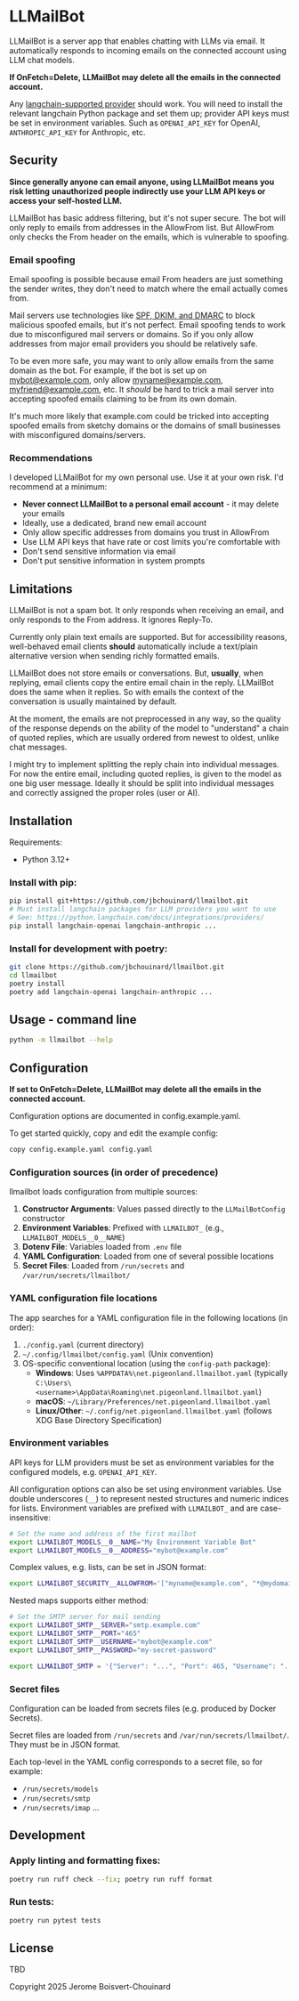 # LLMailBot

LLMailBot is a server app that enables chatting with LLMs via email.
It automatically responds to incoming emails on the connected account using LLM chat models.

**If OnFetch=Delete, LLMailBot may delete all the emails in the connected account.**

Any [langchain-supported provider](https://python.langchain.com/docs/integrations/providers/)
should work. You will need to install the relevant langchain Python package and
set them up; provider API keys must be set in environment variables.
Such as `OPENAI_API_KEY` for OpenAI, `ANTHROPIC_API_KEY` for Anthropic, etc.

## Security

**Since generally anyone can email anyone, using LLMailBot means you risk letting**
**unauthorized people indirectly use your LLM API keys or access your self-hosted LLM.**

LLMailBot has basic address filtering, but it's not super secure.
The bot will only reply to emails from addresses in the AllowFrom list.
But AllowFrom only checks the From header on the emails, which is vulnerable to spoofing.

### Email spoofing

Email spoofing is possible because email From headers are just something the sender
writes, they don't need to match where the email actually comes from.

Mail servers use technologies like [SPF, DKIM, and DMARC](https://www.fastmail.com/blog/spf-dkim-dmarc/)
to block malicious spoofed emails, but it's not perfect.
Email spoofing tends to work due to misconfigured mail servers or domains.
So if you only allow addresses from major email providers you should be relatively safe.

To be even more safe, you may want to only allow emails from the same domain as the bot.
For example, if the bot is set up on mybot@example.com, only allow myname@example.com,
myfriend@example.com, etc. It *should* be hard to trick a mail server
into accepting spoofed emails claiming to be from its own domain.

It's much more likely that example.com could be tricked into accepting spoofed emails
from sketchy domains or the domains of small businesses with misconfigured domains/servers.

### Recommendations

I developed LLMailBot for my own personal use. Use it at your own risk. I'd recommend at a minimum:
- **Never connect LLMailBot to a personal email account** - it may delete your emails
- Ideally, use a dedicated, brand new email account
- Only allow specific addresses from domains you trust in AllowFrom
- Use LLM API keys that have rate or cost limits you're comfortable with
- Don't send sensitive information via email
- Don't put sensitive information in system prompts

## Limitations

LLMailBot is not a spam bot. It only responds when receiving an email, and
only responds to the From address. It ignores Reply-To.

Currently only plain text emails are supported. But for accessibility reasons,
well-behaved email clients **should** automatically include a text/plain alternative
version when sending richly formatted emails.

LLMailBot does not store emails or conversations.
But, **usually**, when replying, email clients copy the entire email chain in
the reply. LLMailBot does the same when it replies.
So with emails the context of the conversation is usually maintained by default.

At the moment, the emails are not preprocessed in any way, so the quality of the response
depends on the ability of the model to "understand" a chain of quoted replies,
which are usually ordered from newest to oldest, unlike chat messages.

I might try to implement splitting the reply chain into individual
messages. For now the entire email, including quoted replies, is given to the model
as one big user message. Ideally it should be split into individual messages and correctly
assigned the proper roles (user or AI).

## Installation

Requirements:
- Python 3.12+

### Install with pip:

```bash
pip install git+https://github.com/jbchouinard/llmailbot.git
# Must install langchain packages for LLM providers you want to use
# See: https://python.langchain.com/docs/integrations/providers/
pip install langchain-openai langchain-anthropic ...
```

### Install for development with poetry:

```bash
git clone https://github.com/jbchouinard/llmailbot.git
cd llmailbot
poetry install
poetry add langchain-openai langchain-anthropic ...
```

## Usage - command line
```bash
python -m llmailbot --help
```

## Configuration

**If set to OnFetch=Delete, LLMailBot may delete all the emails in the connected account.**

Configuration options are documented in config.example.yaml.

To get started quickly, copy and edit the example config:

```bash
copy config.example.yaml config.yaml
```

### Configuration sources (in order of precedence)

llmailbot loads configuration from multiple sources:

1. **Constructor Arguments**: Values passed directly to the `LLMailBotConfig` constructor
2. **Environment Variables**: Prefixed with `LLMAILBOT_` (e.g., `LLMAILBOT_MODELS__0__NAME`)
3. **Dotenv File**: Variables loaded from `.env` file
4. **YAML Configuration**: Loaded from one of several possible locations
5. **Secret Files**: Loaded from `/run/secrets` and `/var/run/secrets/llmailbot/`

### YAML configuration file locations

The app searches for a YAML configuration file in the following locations (in order):

1. `./config.yaml` (current directory)
2. `~/.config/llmailbot/config.yaml` (Unix convention)
3. OS-specific conventional location (using the `config-path` package):
   - **Windows**: Uses `%APPDATA%\net.pigeonland.llmailbot.yaml` (typically `C:\Users\<username>\AppData\Roaming\net.pigeonland.llmailbot.yaml`)
   - **macOS**: `~/Library/Preferences/net.pigeonland.llmailbot.yaml`
   - **Linux/Other**: `~/.config/net.pigeonland.llmailbot.yaml` (follows XDG Base Directory Specification)

### Environment variables

API keys for LLM providers must be set as environment variables for the configured models, e.g. `OPENAI_API_KEY`.

All configuration options can also be set using environment variables. Use double underscores (`__`) to represent nested structures
and numeric indices for lists. Environment variables are prefixed with `LLMAILBOT_` and are case-insensitive:

```bash
# Set the name and address of the first mailbot
export LLMAILBOT_MODELS__0__NAME="My Environment Variable Bot"
export LLMAILBOT_MODELS__0__ADDRESS="mybot@example.com"
```

Complex values, e.g. lists, can be set in JSON format:

```bash
export LLMAILBOT_SECURITY__ALLOWFROM='["myname@example.com", "*@mydomain.net"]'
```

Nested maps supports either method:

```bash
# Set the SMTP server for mail sending
export LLMAILBOT_SMTP__SERVER="smtp.example.com"
export LLMAILBOT_SMTP__PORT="465"
export LLMAILBOT_SMTP__USERNAME="mybot@example.com"
export LLMAILBOT_SMTP__PASSWORD="my-secret-password"

export LLMAILBOT_SMTP = '{"Server": "...", "Port": 465, "Username": "...", "Password": "..."}'
```

### Secret files

Configuration can be loaded from secrets files (e.g. produced by Docker Secrets).

Secret files are loaded from `/run/secrets` and `/var/run/secrets/llmailbot/`. They must be in JSON format.

Each top-level in the YAML config corresponds to a secret file, so for example:
- `/run/secrets/models`
- `/run/secrets/smtp`
- `/run/secrets/imap`
...

## Development

### Apply linting and formatting fixes:

```bash
poetry run ruff check --fix; poetry run ruff format
```

### Run tests:

```bash
poetry run pytest tests
```

## License

TBD

Copyright 2025 Jerome Boisvert-Chouinard
